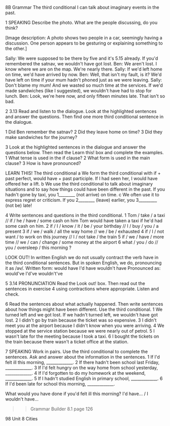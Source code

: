 8B Grammar
The third conditional
I can talk about imaginary events in the past.

1 SPEAKING Describe the photo. What are the people discussing, do you think?

[Image description: A photo shows two people in a car, seemingly having a discussion. One person appears to be gesturing or explaining something to the other.]

Sally: We were supposed to be there by five and it's 5.15 already. If you'd remembered the satnav, we wouldn't have got lost.
Ben: We aren't lost. I know where we are on the map. We're nearly there.
Sally: If we'd left home on time, we'd have arrived by now.
Ben: Well, that isn't my fault, is it? We'd have left on time if your mum hadn't phoned just as we were leaving.
Sally: Don't blame my mum! And we wasted so much time at the services. If we'd made sandwiches (like I suggested), we wouldn't have had to stop for lunch.
Ben: Look, we're here now, and only fifteen minutes late. That isn't so bad.

2 3.13 Read and listen to the dialogue. Look at the highlighted sentences and answer the questions. Then find one more third conditional sentence in the dialogue.

1 Did Ben remember the satnav?
2 Did they leave home on time?
3 Did they make sandwiches for the journey?

3 Look at the highlighted sentences in the dialogue and answer the questions below. Then read the Learn this! box and complete the examples.
1 What tense is used in the if clause?
2 What form is used in the main clause?
3 How is have pronounced?

LEARN THIS! The third conditional
a We form the third conditional with if + past perfect, would have + past participle.
   If I had seen her, I would have offered her a lift.
b We use the third conditional to talk about imaginary situations and to say how things could have been different in the past.
   If you hadn't gone by taxi, you 1________ (not arrive) on time.
c We often use it to express regret or criticism.
   If you 2________ (leave) earlier, you 3_________ (not be) late!

4 Write sentences and questions in the third conditional.
1 Tom / take / a taxi // if / he / have / some cash on him
   Tom would have taken a taxi if he'd had some cash on him.
2 if / I / know / it / be / your birthday // I / buy / you / a present
3 if / we / walk / all the way home // we / be / exhausted
4 if / I / not want / to work on this journey // I / not take / the train
5 if / we / have / more time // we / can / change / some money at the airport
6 what / you / do // you / oversleep / this morning ?

LOOK OUT!
In written English we do not usually contract the verb have in the third conditional sentences. But in spoken English, we do, pronouncing it as /əv/.
Written form: would have    I'd have    wouldn't have
Pronounced as: would've    I'd've    wouldn't've

5 3.14 PRONUNCIATION Read the Look out! box. Then read out the sentences in exercise 4 using contractions where appropriate. Listen and check.

6 Read the sentences about what actually happened. Then write sentences about how things might have been different. Use the third conditional.
1 We turned left and we got lost.
   If we hadn't turned left, we wouldn't have got lost.
2 I didn't go by train because the ticket was so expensive.
3 I didn't meet you at the airport because I didn't know when you were arriving.
4 We stopped at the service station because we were nearly out of petrol.
5 I wasn't late for the meeting because I took a taxi.
6 I bought the tickets on the train because there wasn't a ticket office at the station.

7 SPEAKING Work in pairs. Use the third conditional to complete the sentences. Ask and answer about the information in the sentences.
1 If I'd felt ill this morning, _____________.
2 If there hadn't been school last Friday, _____________.
3 If I'd felt hungry on the way home from school yesterday, _____________.
4 If I'd forgotten to do my homework at the weekend, _____________.
5 If I hadn't studied English in primary school, _____________.
6 If I'd been late for school this morning, _____________.

What would you have done if you'd felt ill this morning?
I'd have... / I wouldn't have...

>> Grammar Builder 8.1 page 126

98 Unit 8 Cities